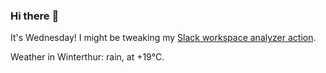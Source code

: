 ### Hi there :wave:

It's Wednesday! I might be tweaking my [Slack workspace analyzer action](https://github.com/bewuethr/slack-analyzer).

Weather in Winterthur: rain, at +19°C.
